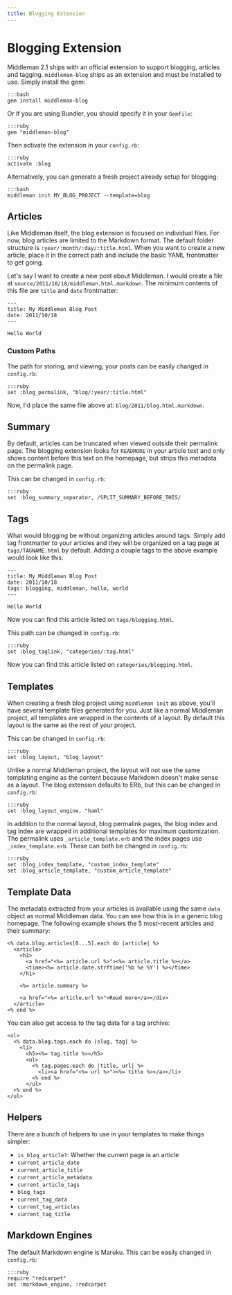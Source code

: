 ```yaml
---
title: Blogging Extension
---
```


# Blogging Extension

Middleman 2.1 ships with an official extension to support blogging, articles and tagging. `middleman-blog` ships as an extension and must be installed to use. Simply install the gem:

    :::bash
    gem install middleman-blog

Or if you are using Bundler, you should specify it in your `Gemfile`:

    :::ruby
    gem "middleman-blog"

Then activate the extension in your `config.rb`:

    :::ruby
    activate :blog
    
Alternatively, you can generate a fresh project already setup for blogging:

    :::bash
    middleman init MY_BLOG_PROJECT --template=blog

## Articles

Like Middleman itself, the blog extension is focused on individual files. For now, blog articles are limited to the Markdown format. The default folder structure is `:year/:month/:day/:title.html`. When you want to create a new article, place it in the correct path and include the basic YAML frontmatter to get going.

Let's say I want to create a new post about Middleman. I would create a file at `source/2011/10/18/middleman.html.markdown`. The minimum contents of this file are `title` and `date` frontmatter:

    --- 
    title: My Middleman Blog Post
    date: 2011/10/18
    ---

    Hello World

### Custom Paths

The path for storing, and viewing, your posts can be easily changed in `config.rb`:

    :::ruby
    set :blog_permalink, "blog/:year/:title.html"

Now, I'd place the same file above at: `blog/2011/blog.html.markdown`.

## Summary

By default, articles can be truncated when viewed outside their permalink page. The blogging extension looks for `READMORE` in your article text and only shows content before this text on the homepage, but strips this metadata on the permalink page.

This can be changed in `config.rb`:

    :::ruby
    set :blog_summary_separator, /SPLIT_SUMMARY_BEFORE_THIS/

## Tags

What would blogging be without organizing articles around tags. Simply add tag frontmatter to your articles and they will be organized on a tag page at `tags/TAGNAME.html` by default. Adding a couple tags to the above example would look like this: 

    --- 
    title: My Middleman Blog Post
    date: 2011/10/18
    tags: blogging, middleman, hello, world
    ---

    Hello World

Now you can find this article listed on `tags/blogging.html`.

This path can be changed in `config.rb`:

    :::ruby
    set :blog_taglink, "categories/:tag.html"

Now you can find this article listed on `categories/blogging.html`.

## Templates

When creating a fresh blog project using `middleman init` as above, you'll have several template files generated for you. Just like a normal Middleman project, all templates are wrapped in the contents of a layout. By default this layout is the same as the rest of your project.

This can be changed in `config.rb`:
  
    :::ruby
    set :blog_layout, "blog_layout"

Unlike a normal Middleman project, the layout will not use the same templating engine as the content because Markdown doesn't make sense as a layout. The blog extension defaults to ERb, but this can be changed in `config.rb`:

    :::ruby
    set :blog_layout_engine, "haml"

In addition to the normal layout, blog permalink pages, the blog index and tag index are wrapped in additional templates for maximum customization. The permalink uses `_article_template.erb` and the index pages use `_index_template.erb`. These can both be changed in `config.rb`:

    :::ruby
    set :blog_index_template, "custom_index_template"
    set :blog_article_template, "custom_article_template"

## Template Data

The metadata extracted from your articles is available using the same `data` object as normal Middleman data. You can see how this is in a generic blog homepage. The following example shows the 5 most-recent articles and their summary:

    <% data.blog.articles[0...5].each do |article| %>
      <article>
        <h1>
          <a href="<%= article.url %>"><%= article.title %></a>
          <time><%= article.date.strftime('%b %e %Y') %></time>
        </h1>
    
        <%= article.summary %>
    
        <a href="<%= article.url %>">Read more</a></div>
      </article>
    <% end %>

You can also get access to the tag data for a tag archive:

    <ul>
      <% data.blog.tags.each do |slug, tag| %>
        <li>
          <h5><%= tag.title %></h5>
          <ul>
            <% tag.pages.each do |title, url| %>
              <li><a href="<%= url %>"><%= title %></a></li>
            <% end %>
          </ul>
      <% end %>
    </ul>

## Helpers

There are a bunch of helpers to use in your templates to make things simpler:

* `is_blog_article?`: Whether the current page is an article
* `current_article_date`
* `current_article_title`
* `current_article_metadata`
* `current_article_tags`
* `blog_tags`
* `current_tag_data`
* `current_tag_articles`
* `current_tag_title`

## Markdown Engines

The default Markdown engine is Maruku. This can be easily changed in `config.rb`:

    :::ruby
    require "redcarpet"
    set :markdown_engine, :redcarpet